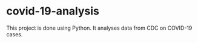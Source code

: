 # covid-19-analysis
This project is done using Python. It analyses data from CDC on COVID-19 cases.
